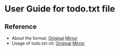 # User Guide for todo.txt file

## Reference

- About the format: [Original](https://github.com/todotxt/todo.txt/blob/master/README.md) [Mirror](CONCEPT.md)
- Usage of todo.txt-cli: [Original](https://github.com/todotxt/todo.txt-cli/blob/master/USAGE.md) [Mirror](USAGE.md)
